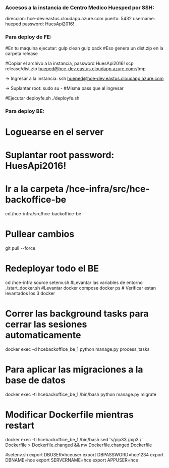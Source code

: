 ### Accesos a la instancia de Centro Medico Huesped por SSH:
direccion: hce-dev.eastus.cloudapp.azure.com
puerto: 5432
username: hueped
password: HuesApi2016!


### Para deploy de FE:

#En tu maquina ejecutar:
gulp clean
gulp pack 
#Eso genera un dist.zip en la carpeta release

#Copiar el archivo a la instancia, password HuesApi2016!
scp release/dist.zip hueped@hce-dev.eastus.cloudapp.azure.com:/tmp 

-> Ingresar a la instancia: 
ssh hueped@hce-dev.eastus.cloudapp.azure.com

-> Suplantar root:
sudo su -
#Misma pass que al ingresar

#Ejecutar deployfe.sh
./deployfe.sh

### Para deploy BE:
# Loguearse en el server 

# Suplantar root password: HuesApi2016!

# Ir a la carpeta /hce-infra/src/hce-backoffice-be
cd /hce-infra/src/hce-backoffice-be

# Pullear cambios
git pull --force

# Redeployar todo el BE
cd /hce-infra
source setenv.sh  #Levantar las variables de entorno
./start_docker.sh  #Levantar docker compose
docker ps # Verificar estan levantados los 3 docker

# Correr las background tasks para cerrar las sesiones automaticamente
docker exec -d hcebackoffice_be_1 python manage.py process_tasks

# Para aplicar las migraciones a la base de datos
docker exec -ti hcebackoffice_be_1 /bin/bash
python manage.py migrate


# Modificar Dockerfile mientras restart
docker exec -ti hcebackoffice_be_1 /bin/bash
sed 's/pip33 /pip3 /' Dockerfile > Dockerfile.changed && mv Dockerfile.changed Dockerfile

#setenv.sh
export DBUSER=hceuser
export DBPASSWORD=hce1234
export DBNAME=hce
export SERVERNAME=hce
export APPUSER=hce
